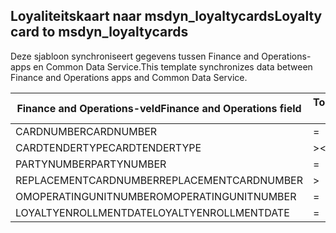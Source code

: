 ## <a name="loyalty-card-to-msdyn_loyaltycards"></a><span data-ttu-id="95810-101">Loyaliteitskaart naar msdyn_loyaltycards</span><span class="sxs-lookup"><span data-stu-id="95810-101">Loyalty card to msdyn_loyaltycards</span></span>

<span data-ttu-id="95810-102">Deze sjabloon synchroniseert gegevens tussen Finance and Operations-apps en Common Data Service.</span><span class="sxs-lookup"><span data-stu-id="95810-102">This template synchronizes data between Finance and Operations apps and Common Data Service.</span></span>

<span data-ttu-id="95810-103">Finance and Operations-veld</span><span class="sxs-lookup"><span data-stu-id="95810-103">Finance and Operations field</span></span> | <span data-ttu-id="95810-104">Toewijzingstype</span><span class="sxs-lookup"><span data-stu-id="95810-104">Map type</span></span> | <span data-ttu-id="95810-105">Ander Dynamics 365-veld</span><span class="sxs-lookup"><span data-stu-id="95810-105">Other Dynamics 365 field</span></span> | <span data-ttu-id="95810-106">Standaardwaarde</span><span class="sxs-lookup"><span data-stu-id="95810-106">Default value</span></span>
---|---|---|---
<span data-ttu-id="95810-107">CARDNUMBER</span><span class="sxs-lookup"><span data-stu-id="95810-107">CARDNUMBER</span></span> | = | <span data-ttu-id="95810-108">msdyn_cardnumber</span><span class="sxs-lookup"><span data-stu-id="95810-108">msdyn_cardnumber</span></span> | 
<span data-ttu-id="95810-109">CARDTENDERTYPE</span><span class="sxs-lookup"><span data-stu-id="95810-109">CARDTENDERTYPE</span></span> | >< | <span data-ttu-id="95810-110">msdyn_cardtendertype</span><span class="sxs-lookup"><span data-stu-id="95810-110">msdyn_cardtendertype</span></span> | 
<span data-ttu-id="95810-111">PARTYNUMBER</span><span class="sxs-lookup"><span data-stu-id="95810-111">PARTYNUMBER</span></span> | = | <span data-ttu-id="95810-112">msdyn_partynumber</span><span class="sxs-lookup"><span data-stu-id="95810-112">msdyn_partynumber</span></span> | 
<span data-ttu-id="95810-113">REPLACEMENTCARDNUMBER</span><span class="sxs-lookup"><span data-stu-id="95810-113">REPLACEMENTCARDNUMBER</span></span> | > | <span data-ttu-id="95810-114">msdyn_replacementcardnumber</span><span class="sxs-lookup"><span data-stu-id="95810-114">msdyn_replacementcardnumber</span></span> | 
<span data-ttu-id="95810-115">OMOPERATINGUNITNUMBER</span><span class="sxs-lookup"><span data-stu-id="95810-115">OMOPERATINGUNITNUMBER</span></span> | = | <span data-ttu-id="95810-116">msdyn_operatingunitnumber</span><span class="sxs-lookup"><span data-stu-id="95810-116">msdyn_operatingunitnumber</span></span> | 
<span data-ttu-id="95810-117">LOYALTYENROLLMENTDATE</span><span class="sxs-lookup"><span data-stu-id="95810-117">LOYALTYENROLLMENTDATE</span></span> | = | <span data-ttu-id="95810-118">msdyn_enrollmentdate</span><span class="sxs-lookup"><span data-stu-id="95810-118">msdyn_enrollmentdate</span></span> | 
